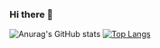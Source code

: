 ### Hi there 👋
![Anurag's GitHub stats](https://github-readme-stats.vercel.app/api?username=ldk7024&show_icons=true&theme=algolia)
[![Top Langs](https://github-readme-stats.vercel.app/api/top-langs/?username=ldk7024&layout=compact)](https://github.com/anuraghazra/github-readme-stats)
<!--
**ldk7024/ldk7024** is a ✨ _special_ ✨ repository because its `README.md` (this file) appears on your GitHub profile.

Here are some ideas to get you started:

- 🔭 I’m currently working on ...
- 🌱 I’m currently learning ...
- 👯 I’m looking to collaborate on ...
- 🤔 I’m looking for help with ...
- 💬 Ask me about ...
- 📫 How to reach me: ...
- 😄 Pronouns: ...
- ⚡ Fun fact: ...
-->
